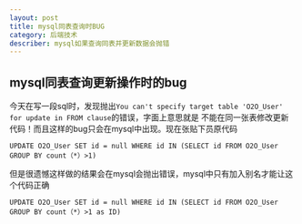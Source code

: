```yaml
---
layout: post
title: mysql同表查询时BUG
category: 后端技术
describer: mysql如果查询同表并更新数据会抛错
---
```

## mysql同表查询更新操作时的bug

  今天在写一段sql时，发现抛出`You can't specify target table 'O2O_User' for update in FROM clause`的错误，字面上意思就是
不能在同一张表修改更新代码！而且这样的bug只会在mysql中出现。现在张贴下员原代码

    UPDATE O2O_User SET id = null WHERE id IN (SELECT id FROM O2O_User GROUP BY count（*）>1)

但是很遗憾这样做的结果会在mysql会抛出错误，mysql中只有加入别名才能让这个代码正确

    UPDATE O2O_User SET id = null WHERE id IN (SELECT id FROM O2O_User GROUP BY count（*）>1 as ID)
    
